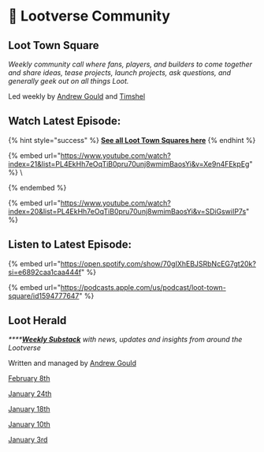 # 🤝 Lootverse Community

## Loot Town Square

_Weekly community call where fans, players, and builders to come together and share ideas, tease projects, launch projects, ask questions, and generally geek out on all things Loot._

Led weekly by [Andrew Gould](https://twitter.com/andrewdgould) and [Timshel](https://twitter.com/TimshelXYZ)

## **Watch Latest Episode:**

{% hint style="success" %}
[**See all Loot Town Squares here**](https://youtube.com/playlist?list=PL4EkHh7eOqTiB0pru70unj8wmimBaosYi)
{% endhint %}

{% embed url="https://www.youtube.com/watch?index=21&list=PL4EkHh7eOqTiB0pru70unj8wmimBaosYi&v=Xe9n4FEkpEg" %}
\

{% endembed %}

{% embed url="https://www.youtube.com/watch?index=20&list=PL4EkHh7eOqTiB0pru70unj8wmimBaosYi&v=SDiGswiIP7s" %}

## **Listen to Latest Episode:**

{% embed url="https://open.spotify.com/show/70gIXhEBJSRbNcEG7gt20k?si=e6892caa1caa444f" %}

{% embed url="https://podcasts.apple.com/us/podcast/loot-town-square/id1594777647" %}

## Loot Herald

_****_[_**Weekly Substack**_](https://lootproject.substack.com/) _with news, updates and insights from around the Lootverse_

Written and managed by [Andrew Gould](https://twitter.com/andrewdgould)&#x20;

[February 8th](https://lootproject.substack.com/p/2822?r=850ud\&utm\_campaign=post\&utm\_medium=web)

[January 24th](https://lootproject.substack.com/p/12422?r=850ud\&utm\_campaign=post\&utm\_medium=web)

[January 18th](https://lootproject.substack.com/p/11722?r=850ud\&utm\_campaign=post\&utm\_medium=web)

[January 10th](https://lootproject.substack.com/p/11022?r=850ud\&utm\_campaign=post\&utm\_medium=web)

[January 3rd](https://lootproject.substack.com/p/1-322?r=850ud\&utm\_campaign=post\&utm\_medium=web)
